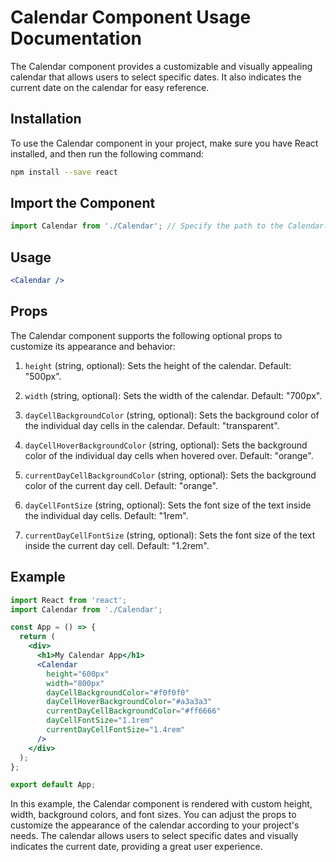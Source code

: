 # Calendar Component Usage Documentation

The Calendar component provides a customizable and visually appealing calendar that allows users to select specific dates. It also indicates the current date on the calendar for easy reference.

## Installation

To use the Calendar component in your project, make sure you have React installed, and then run the following command:

```bash
npm install --save react
```

## Import the Component

```jsx
import Calendar from './Calendar'; // Specify the path to the Calendar.js file
```

## Usage

```jsx
<Calendar />
```

## Props

The Calendar component supports the following optional props to customize its appearance and behavior:

1. `height` (string, optional): Sets the height of the calendar. Default: "500px".

2. `width` (string, optional): Sets the width of the calendar. Default: "700px".

3. `dayCellBackgroundColor` (string, optional): Sets the background color of the individual day cells in the calendar. Default: "transparent".

4. `dayCellHoverBackgroundColor` (string, optional): Sets the background color of the individual day cells when hovered over. Default: "orange".

5. `currentDayCellBackgroundColor` (string, optional): Sets the background color of the current day cell. Default: "orange".

6. `dayCellFontSize` (string, optional): Sets the font size of the text inside the individual day cells. Default: "1rem".

7. `currentDayCellFontSize` (string, optional): Sets the font size of the text inside the current day cell. Default: "1.2rem".

## Example

```jsx
import React from 'react';
import Calendar from './Calendar';

const App = () => {
  return (
    <div>
      <h1>My Calendar App</h1>
      <Calendar
        height="600px"
        width="800px"
        dayCellBackgroundColor="#f0f0f0"
        dayCellHoverBackgroundColor="#a3a3a3"
        currentDayCellBackgroundColor="#ff6666"
        dayCellFontSize="1.1rem"
        currentDayCellFontSize="1.4rem"
      />
    </div>
  );
};

export default App;
```

In this example, the Calendar component is rendered with custom height, width, background colors, and font sizes. You can adjust the props to customize the appearance of the calendar according to your project's needs. The calendar allows users to select specific dates and visually indicates the current date, providing a great user experience.